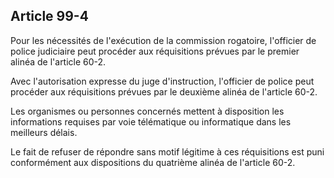 Article 99-4
----
Pour les nécessités de l'exécution de la commission rogatoire, l'officier de
police judiciaire peut procéder aux réquisitions prévues par le premier alinéa
de l'article 60-2.

Avec l'autorisation expresse du juge d'instruction, l'officier de police peut
procéder aux réquisitions prévues par le deuxième alinéa de l'article 60-2.

Les organismes ou personnes concernés mettent à disposition les informations
requises par voie télématique ou informatique dans les meilleurs délais.

Le fait de refuser de répondre sans motif légitime à ces réquisitions est puni
conformément aux dispositions du quatrième alinéa de l'article 60-2.
